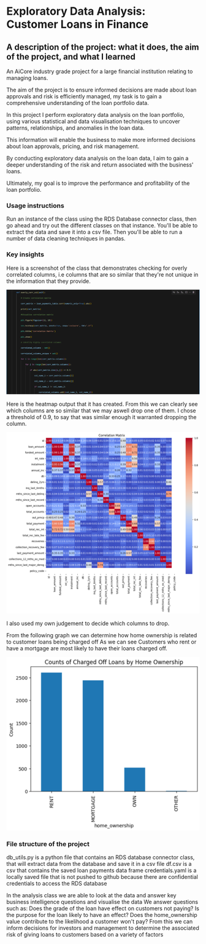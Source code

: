 # Exploratory Data Analysis: Customer Loans in Finance

## A description of the project: what it does, the aim of the project, and what I learned

An AiCore industry grade project for a large financial institution relating to managing loans.

The aim of the project is to ensure informed decisions are made about loan approvals and risk is efficiently managed, my task is to gain a comprehensive understanding of the loan portfolio data.

In this project I perform exploratory data analysis on the loan portfolio, using various statistical and data visualisation techniques to uncover patterns, relationships, and anomalies in the loan data.

This information will enable the business to make more informed decisions about loan approvals, pricing, and risk management.

By conducting exploratory data analysis on the loan data, I aim to gain a deeper understanding of the risk and return associated with the business' loans.

Ultimately, my goal is to improve the performance and profitability of the loan portfolio.

### Usage instructions

Run an instance of the class using the RDS Database connector class, then go ahead and try out the different classes on that instance. You'll be able to extract the data and save it into a csv file. Then you'll be able to run a number of data cleaning techniques in pandas.

### Key insights

Here is a screenshot of the class that demonstrates checking for overly correlated columns, i.e columns that are so similar that they're not unique in the information that they provide.

![alt text](image.png)

Here is the heatmap output that it has created. From this we can clearly see which columns are so similar that we may aswell drop one of them. I chose a threshold of 0.9, to say that was similar enough it warranted dropping the column.

![alt text](image-1.png)

I also used my own judgement to decide which columns to drop.

From the following graph we can determine how home ownership is related to customer loans being charged off
As we can see Customers who rent or have a mortgage are most likely to have their loans charged off.

![alt text](image-2.png)

### File structure of the project

db_utils.py is a python file that contains an RDS database connector class, that will extract data from the database and save it in a csv file
df.csv is a csv that contains the saved loan payments data frame
credentials.yaml is a locally saved file that is not pushed to github because there are confidential credentials to access the RDS database

In the analysis class we are able to look at the data and answer key business intelligence questions and visualise the data
We answer questions such as:
Does the grade of the loan have effect on customers not paying?
Is the purpose for the loan likely to have an effect?
Does the home_ownership value contribute to the likelihood a customer won't pay?
From this we can inform decisions for investors and management to determine the associated risk of giving loans to customers based on
a variety of factors